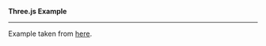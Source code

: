 **Three.js Example**

------------------

Example taken from [here](http://learningthreejs.com/blog/2013/12/31/zero-to-nyancat-in-30-seconds-flat/?utm_source=javascriptweekly&utm_medium=email).
